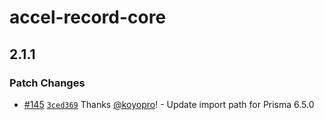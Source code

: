 # accel-record-core

## 2.1.1

### Patch Changes

- [#145](https://github.com/koyopro/accella/pull/145) [`3ced369`](https://github.com/koyopro/accella/commit/3ced369ab0ed53e4d17670d9bf302640d4b21520) Thanks [@koyopro](https://github.com/koyopro)! - Update import path for Prisma 6.5.0
